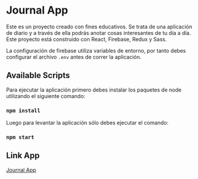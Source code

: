 # Journal App

Este es un proyecto creado con fines educativos. Se trata de una aplicación de diario y a través de ella podrás anotar cosas interesantes de tu día a día.
Este proyecto está construido con React, Firebase, Redux y Sass.

La configuración de firebase utiliza variables de entorno, por tanto debes configurar el archivo `.env` antes de correr la aplicación.

## Available Scripts

Para ejecutar la aplicación primero debes instalar los paquetes de node utilizando el siguiente comando:

### `npm install`

Luego para levantar la aplicación sólo debes ejecutar el comando:

### `npm start`

## Link App

[Journal App](https://journal-app-opal.vercel.app)
